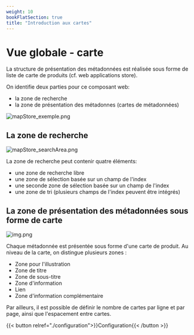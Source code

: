 ```yaml
---
weight: 10
bookFlatSection: true
title: "Introduction aux cartes"
---
```


# Vue  globale - carte
La structure de présentation des métadonnées est réalisée sous forme de liste de carte de produits (cf. web applications store).

On identifie deux parties pour ce composant web:

- la zone de recherche
- la zone de présentation des métadonnes (cartes de métadonnées)

![mapStore_exemple.png](../images/mapStore_exemple.png)

## La zone de recherche

![mapStore_searchArea.png](../images/mapStore_searchArea.png)

La zone de recherche peut contenir quatre éléments:
- une zone de recherche libre
- une zone de sélection basée sur un champ de l'index 
- une seconde zone de sélection basée sur un champ de l'index
- une zone de tri (plusieurs champs de l'index peuvent être intégrés)

## La zone de présentation des métadonnées sous forme de carte

![img.png](../images/mapStore_cardArea.png)

Chaque métadonnée est présentée sous forme d'une carte de produit.
Au niveau de la carte, on distingue plusieurs zones :
-	Zone pour l'illustration
-	Zone de titre
-	Zone de sous-titre
-	Zone d'information
-	Lien
-	Zone d'information complémentaire

Par ailleurs, il est possible de définir le nombre de cartes par ligne et par page, ainsi que l'espacement entre cartes.

{{< button relref="./configuration">}}Configuration{{< /button >}}
